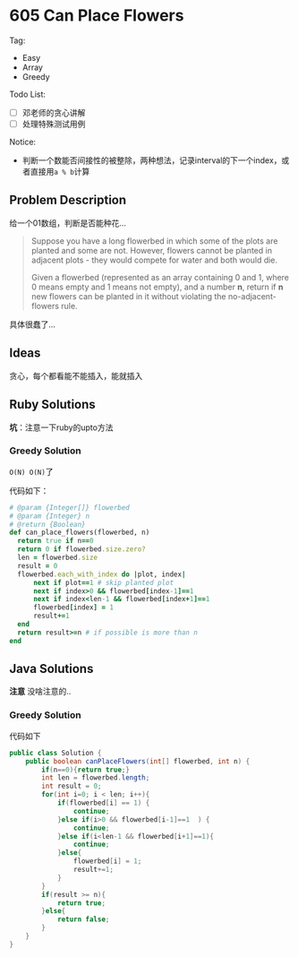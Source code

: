 # 605 Can Place Flowers

Tag:

- Easy
- Array
- Greedy

Todo List:

- [ ] 邓老师的贪心讲解
- [ ] 处理特殊测试用例

Notice:

- 判断一个数能否间接性的被整除，两种想法，记录interval的下一个index，或者直接用`a % b`计算

## Problem Description

给一个01数组，判断是否能种花...

> Suppose you have a long flowerbed in which some of the plots are planted and some are not. However, flowers cannot be planted in adjacent plots - they would compete for water and both would die.
>
> Given a flowerbed (represented as an array containing 0 and 1, where 0 means empty and 1 means not empty), and a number **n**, return if **n** new flowers can be planted in it without violating the no-adjacent-flowers rule.

具体很蠢了...

## Ideas

贪心，每个都看能不能插入，能就插入

## Ruby Solutions

**坑**：注意一下ruby的upto方法



### Greedy Solution

`O(N) O(N)`了

代码如下：

```ruby
# @param {Integer[]} flowerbed
# @param {Integer} n
# @return {Boolean}
def can_place_flowers(flowerbed, n)
  return true if n==0
  return 0 if flowerbed.size.zero?
  len = flowerbed.size
  result = 0
  flowerbed.each_with_index do |plot, index|
      next if plot==1 # skip planted plot
      next if index>0 && flowerbed[index-1]==1
      next if index<len-1 && flowerbed[index+1]==1
      flowerbed[index] = 1
      result+=1
  end
  return result>=n # if possible is more than n
end
```



## Java Solutions

**注意** 没啥注意的..

### Greedy Solution

代码如下

```java
public class Solution {
    public boolean canPlaceFlowers(int[] flowerbed, int n) {
    	if(n==0){return true;}
        int len = flowerbed.length;
        int result = 0;
        for(int i=0; i < len; i++){
            if(flowerbed[i] == 1) {
                continue;
            }else if(i>0 && flowerbed[i-1]==1  ) {
                continue;
            }else if(i<len-1 && flowerbed[i+1]==1){
                continue;
            }else{
                flowerbed[i] = 1;
                result+=1;
            }
        }
        if(result >= n){
            return true;
        }else{
            return false;
        }
    }
}
```

